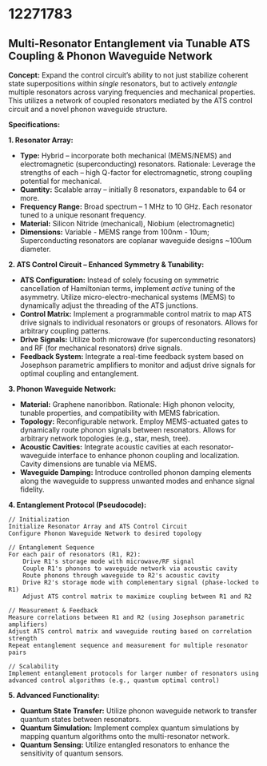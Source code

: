 # 12271783

## Multi-Resonator Entanglement via Tunable ATS Coupling & Phonon Waveguide Network

**Concept:** Expand the control circuit’s ability to not just stabilize coherent state superpositions within *single* resonators, but to actively *entangle* multiple resonators across varying frequencies and mechanical properties. This utilizes a network of coupled resonators mediated by the ATS control circuit and a novel phonon waveguide structure.

**Specifications:**

**1. Resonator Array:**

*   **Type:** Hybrid – incorporate both mechanical (MEMS/NEMS) and electromagnetic (superconducting) resonators. Rationale: Leverage the strengths of each – high Q-factor for electromagnetic, strong coupling potential for mechanical.
*   **Quantity:** Scalable array – initially 8 resonators, expandable to 64 or more.
*   **Frequency Range:**  Broad spectrum – 1 MHz to 10 GHz.  Each resonator tuned to a unique resonant frequency.
*   **Material:** Silicon Nitride (mechanical), Niobium (electromagnetic)
*   **Dimensions:**  Variable - MEMS range from 100nm - 10um; Superconducting resonators are coplanar waveguide designs ~100um diameter.

**2.  ATS Control Circuit – Enhanced Symmetry & Tunability:**

*   **ATS Configuration:**  Instead of solely focusing on symmetric cancellation of Hamiltonian terms, implement *active* tuning of the asymmetry. Utilize micro-electro-mechanical systems (MEMS) to dynamically adjust the threading of the ATS junctions.
*   **Control Matrix:** Implement a programmable control matrix to map ATS drive signals to individual resonators or groups of resonators. Allows for arbitrary coupling patterns.
*   **Drive Signals:** Utilize both microwave (for superconducting resonators) and RF (for mechanical resonators) drive signals.
*   **Feedback System:** Integrate a real-time feedback system based on Josephson parametric amplifiers to monitor and adjust drive signals for optimal coupling and entanglement.

**3.  Phonon Waveguide Network:**

*   **Material:** Graphene nanoribbon.  Rationale: High phonon velocity, tunable properties, and compatibility with MEMS fabrication.
*   **Topology:**  Reconfigurable network. Employ MEMS-actuated gates to dynamically route phonon signals between resonators. Allows for arbitrary network topologies (e.g., star, mesh, tree).
*   **Acoustic Cavities:** Integrate acoustic cavities at each resonator-waveguide interface to enhance phonon coupling and localization. Cavity dimensions are tunable via MEMS.
*   **Waveguide Damping:** Introduce controlled phonon damping elements along the waveguide to suppress unwanted modes and enhance signal fidelity.

**4.  Entanglement Protocol (Pseudocode):**

```
// Initialization
Initialize Resonator Array and ATS Control Circuit
Configure Phonon Waveguide Network to desired topology

// Entanglement Sequence
For each pair of resonators (R1, R2):
    Drive R1's storage mode with microwave/RF signal
    Couple R1's phonons to waveguide network via acoustic cavity
    Route phonons through waveguide to R2's acoustic cavity
    Drive R2's storage mode with complementary signal (phase-locked to R1)
    Adjust ATS control matrix to maximize coupling between R1 and R2

// Measurement & Feedback
Measure correlations between R1 and R2 (using Josephson parametric amplifiers)
Adjust ATS control matrix and waveguide routing based on correlation strength
Repeat entanglement sequence and measurement for multiple resonator pairs

// Scalability
Implement entanglement protocols for larger number of resonators using advanced control algorithms (e.g., quantum optimal control)
```

**5.  Advanced Functionality:**

*   **Quantum State Transfer:** Utilize phonon waveguide network to transfer quantum states between resonators.
*   **Quantum Simulation:** Implement complex quantum simulations by mapping quantum algorithms onto the multi-resonator network.
*   **Quantum Sensing:** Utilize entangled resonators to enhance the sensitivity of quantum sensors.
